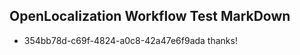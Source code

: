 ## OpenLocalization Workflow Test MarkDown
* 354bb78d-c69f-4824-a0c8-42a47e6f9ada thanks!

<!--HONumber=Sep16_HO1-->


